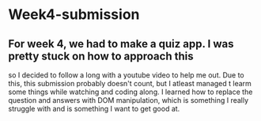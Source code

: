 # Week4-submission

## For week 4, we had to make a quiz app. I was pretty stuck on how to approach this
so I decided to follow a long with a youtube video to help me out. Due to this, this submission 
probably doesn't count, but I atleast managed t learm some things while watching and coding along.
I learned how to replace the question and answers with DOM manipulation, which is something I really struggle with
and is something I want to get good at.
